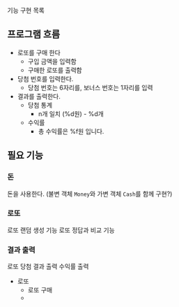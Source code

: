 기능 구현 목록

## 프로그램 흐름

- 로또를 구매 한다
    - 구입 금액을 입력함
    - 구매한 로또를 출력함
- 당첨 번호를 입력한다.
    - 당첨 번호는 6자리를, 보너스 번호는 1자리를 입력
- 결과를 출력한다.
    - 당첨 통계
        - n개 일치 (%d원) - %d개
    - 수익률
        - 총 수익률은 %f원 입니다.

## 필요 기능

### 돈

돈을 사용한다.
(불변 객체 `Money`와 가변 객체 `Cash`를 함께 구현?)

### 로또

로또 랜덤 생성 기능
로또 정답과 비교 기능

### 결과 출력

로또 당첨 결과 출력
수익률 출력

- 로또
    - 로또 구매
    - 